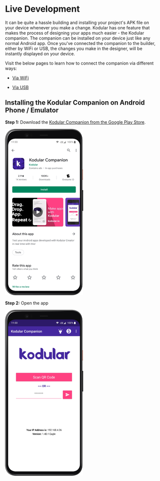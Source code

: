 # Live Development

It can be quite a hassle building and installing your project's APK file on your device whenever you make a change. Kodular has one feature that makes the process of designing your apps much easier - the Kodular companion. The companion can be installed on your device just like any normal Android app. Once you've connected the companion to the builder, either by WiFi or USB, the changes you make in the designer, will be instantly displayed on your device.

Visit the below pages to learn how to connect the companion via different ways:

- [Via WiFi](wifi.md)

- [Via USB](usb.md)

## Installing the Kodular Companion on Android Phone / Emulator

**Step 1:** Download the [Kodular Companion from the Google Play Store](https://play.google.com/store/apps/details?id=io.makeroid.companion).

<img src="/assets/images/other/live-development/index-1.png" width="256" />

**Step 2:** Open the app

<img src="/assets/images/other/live-development/index-2.png" width="256" />

